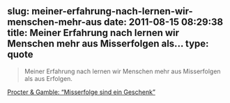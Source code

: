 slug: meiner-erfahrung-nach-lernen-wir-menschen-mehr-aus
date: 2011-08-15 08:29:38
title: Meiner Erfahrung nach lernen wir Menschen mehr aus Misserfolgen als...
type: quote
---

> Meiner Erfahrung nach lernen wir Menschen mehr aus Misserfolgen als aus Erfolgen.

[Procter & Gamble: “Misserfolge sind ein Geschenk”](http://www.harvardbusinessmanager.de/heft/artikel/a-764498.html)
